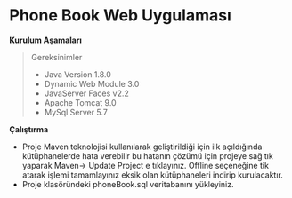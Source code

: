 <!DOCTYPE html>
<html>
<head>
<meta charset="utf-8">
<meta name="viewport" content="width=device-width, initial-scale=1.0">
<title>phone Book</title>
<link rel="stylesheet" href="https://stackedit.io/res-min/themes/base.css" />
<script type="text/javascript" src="https://cdn.mathjax.org/mathjax/latest/MathJax.js?config=TeX-AMS_HTML"></script>
</head>
<body><div class="container"><h1 id="phone-book-web-uygulaması">Phone Book Web Uygulaması</h1>

<p><strong>Kurulum Aşamaları</strong> </p>

<blockquote>
  <p>Gereksinimler</p>
  
  <ul>
  <li>Java Version 1.8.0</li>
  <li>Dynamic Web Module 3.0</li>
  <li>JavaServer Faces v2.2</li>
  <li>Apache Tomcat 9.0</li>
  <li>MySql Server 5.7</li>
  </ul>
</blockquote>

<p><strong>Çalıştırma</strong></p>

<ul>
<li>Proje Maven teknolojisi kullanılarak geliştirildiği için ilk açıldığında kütüphanelerde hata verebilir bu hatanın çözümü için projeye sağ tık yaparak Maven-&gt; Update Project e tıklayınız. Offline seçeneğine tik atarak işlemi tamamlayınız eksik olan kütüphaneleri indirip kurulacaktır.</li>
<li>Proje klasöründeki phoneBook.sql veritabanını yükleyiniz. </li>
</ul></div></body>
</html>
